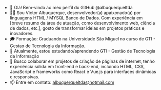 - 👋 Olá! Bem-vindo ao meu perfil do GitHub @albuquerqueltda
- 👨‍💻 Sou Victor Albuquerque, desenvolvedor(a) apaixonado(a) por linguagens HTML / MYSQL Banco de Dados. Com experiência em [breve resumo da área de atuação, como desenvolvimento web, ciência de dados, etc.], gosto de transformar ideias em projetos práticos e inovadores. 
- 🎓 Formação: Graduando na Universidade São Miguel no curso de GTI - Gestao de Tecnologia da Informação.
- 🌱 Atualmente, estou estudando/aprendendo GTI - Gestão de Tecnologia da Informação
- 👯 Busco colaborar em projetos de criação de páginas de internet, tenho experiência sólida em front-end e back-end, incluindo HTML, CSS, JavaScript e frameworks como React e Vue.js para interfaces dinâmicas e responsivas.
- 📫 Entre em contato: albuquerqueltda@hotmail.com


<!---albuquerqueltda/albuquerqueltda é um repositório ✨ especial ✨ porque seu `README.md` (este arquivo) aparece no seu perfil do GitHub.
Você pode clicar no link Visualizar para ver suas alterações.
--->
